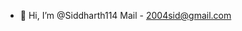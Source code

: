 - 👋 Hi, I’m @Siddharth114
Mail  - 2004sid@gmail.com

<!---
Siddharth114/Siddharth114 is a ✨ special ✨ repository because its `README.md` (this file) appears on your GitHub profile.
You can click the Preview link to take a look at your changes.
--->

